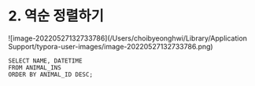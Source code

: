 # 2. 역순 정렬하기

![image-20220527132733786](/Users/choibyeonghwi/Library/Application Support/typora-user-images/image-20220527132733786.png)

```
SELECT NAME, DATETIME
FROM ANIMAL_INS
ORDER BY ANIMAL_ID DESC;
```

